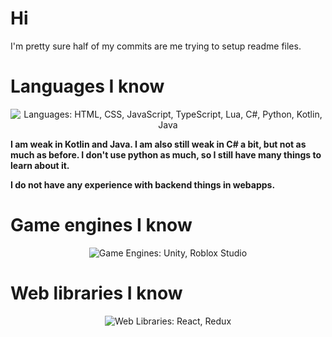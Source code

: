 # Hi
I'm pretty sure half of my commits are me trying to setup readme files.

# Languages I know
<p align="center">
  <img src="https://skillicons.dev/icons?i=html,css,js,ts,lua,cs,py,kotlin,java" alt="Languages: HTML, CSS, JavaScript, TypeScript, Lua, C#, Python, Kotlin, Java">
</p>

**I am weak in Kotlin and Java. I am also still weak in C# a bit, but not as much as before. I don't use python as much, so I still have many things to learn about it.**

**I do not have any experience with backend things in webapps.**

# Game engines I know
<p align="center">
  <img src="https://skillicons.dev/icons?i=unity,robloxstudio" alt="Game Engines: Unity, Roblox Studio">
</p>

# Web libraries I know
<p align="center">
  <img src="https://skillicons.dev/icons?i=react,redux" title="Web Libraries: React, Redux"></img>
</p>
